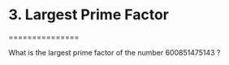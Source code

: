 # 3. Largest Prime Factor
===============

What is the largest prime factor of the number 600851475143 ?